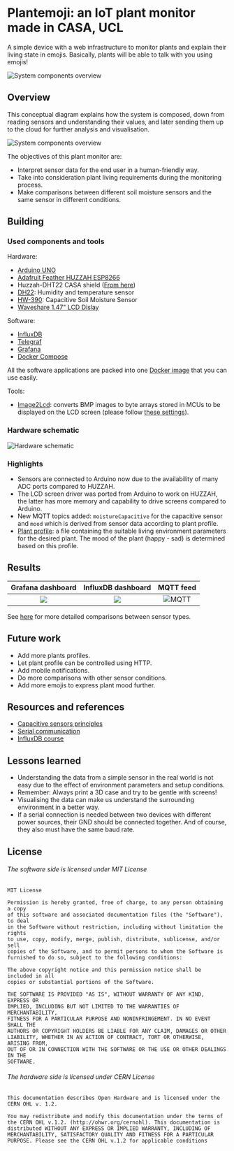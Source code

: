
# Plantemoji: an IoT plant monitor made in CASA, UCL

A simple device with a web infrastructure to monitor plants and explain their living state in emojis. Basically, plants will be able to talk with you using emojis!

![System components overview](/Docs/Plantemoji-main-photo.jpg)

## Overview

This conceptual diagram explains how the system is composed, down from reading sensors and understanding their values, and later sending them up to the cloud for further analysis and visualisation.

![System components overview](/Docs/System-mind-map.jpg)

The objectives of this plant monitor are:
 - Interpret sensor data for the end user in a human-friendly way.
 - Take into consideration plant living requirements during the monitoring process.
 - Make comparisons between different soil moisture sensors and the same sensor in different conditions.
 
## Building

### Used components and tools

Hardware:
 - [Arduino UNO](https://store.arduino.cc/products/arduino-uno-rev3)
 - [Adafruit Feather HUZZAH ESP8266](https://learn.adafruit.com/adafruit-feather-huzzah-esp8266/)
 - Huzzah-DHT22 CASA shield ([From here](https://github.com/ucl-casa-ce/casa0014/blob/main/plantMonitor/README.md#multiple-physical-prototypes))
 - [DH22](https://www.adafruit.com/product/385): Humidity and temperature sensor 
 - [HW-390](https://thepihut.com/products/capacitive-soil-moisture-sensor?variant=32137736421438): Capacitive Soil Moisture Sensor 
 - [Waveshare 1.47" LCD Dislay](https://thepihut.com/products/1-47-rounded-spi-lcd-display-module-172x320?variant=42062646509763)
 
Software:
 - [InfluxDB](https://www.influxdata.com/)
 - [Telegraf](https://www.influxdata.com/time-series-platform/telegraf/)
 - [Grafana](https://grafana.com/)
 - [Docker Compose](https://docs.docker.com/compose/)
 
All the software applications are packed into one [Docker image](/Server/docker-compose.yml) that you can use easily.
 
Tools:
 - [Image2Lcd](https://www.waveshare.com/wiki/File:Image2Lcd.7z): converts BMP images to byte arrays stored in MCUs to be displayed on the LCD screen (please follow [these settings](/Docs/Image2LCD%20app%20settings.jpg)).
 
### Hardware schematic

![Hardware schematic](/PCB/schematic.png)

### Highlights
 - Sensors are connected to Arduino now due to the availability of many ADC ports compared to HUZZAH.
 - The LCD screen driver was ported from Arduino to work on HUZZAH, the latter has more memory and capability to drive screens compared to Arduino.
 - New MQTT topics added: `moistureCapacitive` for the capacitive sensor and `mood` which is derived from sensor data according to plant profile.
 - [Plant profile](/Code/Huzzah/PlantProfile.h): a file containing the suitable living environment parameters for the desired plant. The mood of the plant (happy - sad) is determined based on this profile.
 
## Results
Grafana dashboard            |  InfluxDB dashboard		 |  MQTT feed
:---------------------------:|:-------------------------:|:-------------------------:
![](/Docs/grafana-result.jpg)|   ![](/Docs/influxdb-result.jpg)|   ![MQTT](/Docs/mqtt-result.jpg)

See [here](/Docs/DAQ/DAQ.md) for more detailed comparisons between sensor types.

## Future work
- Add more plants profiles.
- Let plant profile can be controlled using HTTP.
- Add mobile notifications.
- Do more comparisons with other sensor conditions.
- Add more emojis to express plant mood further.

## Resources and references
- [Capacitive sensors principles](https://makersportal.com/blog/2020/5/26/capacitive-soil-moisture-calibration-with-arduino)
- [Serial communication](https://circuitdigest.com/microcontroller-projects/arduino-spi-communication-tutorial)
- [InfluxDB course](https://university.influxdata.com/courses/influxdb-essentials-tutorial/)

## Lessons learned
 - Understanding the data from a simple sensor in the real world is not easy due to the effect of environment parameters and setup conditions.
 - Remember: Always print a 3D case and try to be gentle with screens!
 - Visualising the data can make us understand the surrounding environment in a better way.
 - If a serial connection is needed between two devices with different power sources, their GND should be connected together. And of course, they also must have the same baud rate.
 
 

## License


###### The software side is licensed under MIT License

```
MIT License

Permission is hereby granted, free of charge, to any person obtaining a copy
of this software and associated documentation files (the "Software"), to deal
in the Software without restriction, including without limitation the rights
to use, copy, modify, merge, publish, distribute, sublicense, and/or sell
copies of the Software, and to permit persons to whom the Software is
furnished to do so, subject to the following conditions:

The above copyright notice and this permission notice shall be included in all
copies or substantial portions of the Software.

THE SOFTWARE IS PROVIDED "AS IS", WITHOUT WARRANTY OF ANY KIND, EXPRESS OR
IMPLIED, INCLUDING BUT NOT LIMITED TO THE WARRANTIES OF MERCHANTABILITY,
FITNESS FOR A PARTICULAR PURPOSE AND NONINFRINGEMENT. IN NO EVENT SHALL THE
AUTHORS OR COPYRIGHT HOLDERS BE LIABLE FOR ANY CLAIM, DAMAGES OR OTHER
LIABILITY, WHETHER IN AN ACTION OF CONTRACT, TORT OR OTHERWISE, ARISING FROM,
OUT OF OR IN CONNECTION WITH THE SOFTWARE OR THE USE OR OTHER DEALINGS IN THE
SOFTWARE.
```

###### The hardware side is licensed under CERN License

```
This documentation describes Open Hardware and is licensed under the CERN OHL v. 1.2.

You may redistribute and modify this documentation under the terms of the CERN OHL v.1.2. (http://ohwr.org/cernohl). This documentation is distributed WITHOUT ANY EXPRESS OR IMPLIED WARRANTY, INCLUDING OF MERCHANTABILITY, SATISFACTORY QUALITY AND FITNESS FOR A PARTICULAR PURPOSE. Please see the CERN OHL v.1.2 for applicable conditions
```
